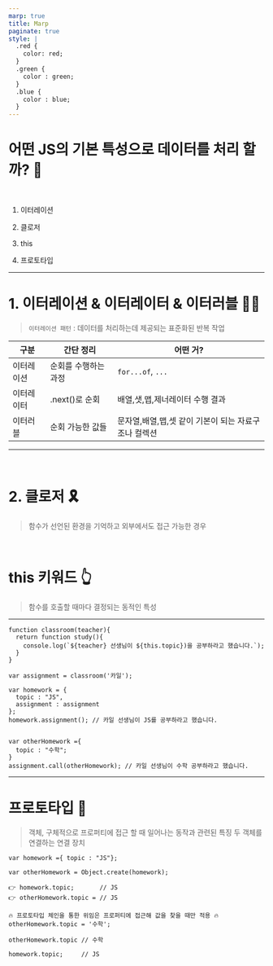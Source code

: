 ```yaml
---
marp: true
title: Marp
paginate: true
style: |
  .red {
    color: red;
  }
  .green {
    color : green;
  }
  .blue {
    color : blue;
  }
---
```


# 어떤 JS의 기본 특성으로 데이터를 처리 할까? 🤔

<br>

1. 이터레이션

2. 클로저

3. this

4. 프로토타입

---

# 1. 이터레이션 & 이터레이터 & 이터러블 🔁👷

> `이터레이션 패턴` : 데이터를 처리하는데 제공되는 <span class='red'>표준화된 반복 작업</span>

| 구분       | 간단 정리                                      | 어떤 거?                                             |
| ---------- | ---------------------------------------------- | ---------------------------------------------------- |
| 이터레이션 | 순회를 수행하는 <span class='red'>과정 </span> | `for...of`, `...`                                    |
| 이터레이터 | .next()로 순회                                 | 배열,샛,맵,제너레이터 수행 결과                      |
| 이터러블   | 순회 가능한 <span class='red'>값들</span>      | 문자열,배열,맵,셋 같이 기본이 되는 자료구조나 컬렉션 |

---

<br>

# 2. 클로저 🎗️

> 함수가 선언된 환경을 기억하고 외부에서도 접근 가능한 경우

<br>

# this 키워드 👆

> 함수를 <span class='red'>호출할 때마다 결정</span>되는 동적인 특성

---

```
function classroom(teacher){
  return function study(){
    console.log(`${teacher} 선생님이 ${this.topic})을 공부하라고 했습니다.`);
  }
}

var assignment = classroom('카일');

var homework = {
  topic : "JS",
  assignment : assignment
};
homework.assignment(); // 카일 선생님이 JS를 공부하라고 했습니다.


var otherHomework ={
  topic : "수학";
}
assignment.call(otherHomework); // 카일 선생님이 수학 공부하라고 했습니다.
```

---

# 프로토타입 🔗

> 객체, 구체적으로 프로퍼티에 접근 할 때 일어나는 동작과 관련된 특징
> 두 객체를 연결하는 <span class='red'>연결 장치</span>

```
var homework ={ topic : "JS"};

var otherHomework = Object.create(homework);

👉 homework.topic;       // JS
👉 otherHomework.topic = // JS

🔥 프로토타입 체인을 통한 위임은 프로퍼티에 접근해 값을 찾을 때만 적용 🔥
otherHomework.topic = '수학';

otherHomework.topic // 수학

homework.topic;     // JS
```
